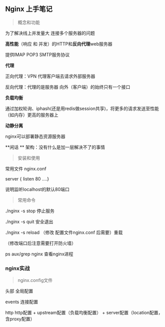 ## Nginx 上手笔记

> 概念和功能

为了解决线上并发量大 连接多个服务器的问题

**高性能**（响应 和 并发）的HTTP和**反向代理**web服务器

提供IMAP POP3 SMTP服务协议

**代理**

正向代理：VPN 代理客户端去请求外部服务器

反向代理：代理的是服务器 向外（客户端）的始终只有一个接口

**负载均衡**

通过加权轮询、iphash(还是用redis做session共享)，将更多的请求发送至性能（如内存）更高的服务器上

**动静分离**

nginx可以部署静态资源服务器

**闲话 ** 架构：没有什么是加一层解决不了的事情

> 安装和使用

常用文件 nginx.conf

server { listen 80 ....}

说明监听localhost的默认80端口

> 常用命令

 ./nginx -s stop 停止服务

./nginx -s quit 安全退出

./nginx -s reload （修改 配置文件nginx.conf 后需要）重载

（修改端口后注意需要打开防火墙）

ps aux/grep nginx 查看nginx进程

### nginx实战

> nginx.config文件 

头部 全局配置

events 连接配置

http http配置 + upstream配置（负载均衡配置） + server配置（location配置，含proxy配置）